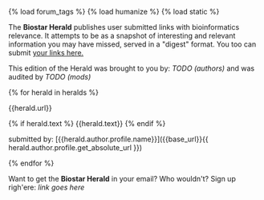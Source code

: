 {% load forum_tags %}
{% load humanize %}
{% load static %}

The **Biostar Herald** publishes user submitted links with bioinformatics relevance. It attempts to be as a snapshot of interesting and relevant information you may have missed, served in a "digest" format. You too can submit [your links here.](/herald/)

This edition of the Herald was brought to you by: *TODO (authors)* and was audited by *TODO (mods)*


{% for herald in heralds %}

<div class="ui divider"></div>
{{herald.url}}

{% if herald.text %}
{{herald.text}}
{% endif %}

submitted by: [{{herald.author.profile.name}}]({{base_url}}{{ herald.author.profile.get_absolute_url }})

{% endfor %}

<div class="ui divider"></div>

Want to get the **Biostar Herald** in your email? Who wouldn't? Sign up righ'ere: *link goes here*






